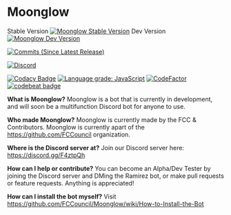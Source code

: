 # Moonglow

Stable Version
[![Moonglow Stable Version](https://img.shields.io/github/release/FCCouncil/Moonglow.svg?style=for-the-badge)](https://github.com/FCCouncil/Moonglow/releases)
Dev Version
[![Moonglow Dev Version](https://img.shields.io/github/release/FCCouncil/moonglow/all.svg?style=for-the-badge)](https://github.com/FCCouncil/Moonglow/releases)


[![Commits (Since Latest Release)](https://img.shields.io/github/commits-since/FCCouncil/Moonglow/latest.svg)](https://github.com/FCCouncil/Moonglow/commits/master)


[![Discord](https://img.shields.io/discord/446067825673633794.svg)](https://discord.gg/F4ztpQh)


[![Codacy Badge](https://api.codacy.com/project/badge/Grade/8d4d797e9c5745f08cb96fbdd8e6bcb8)](https://app.codacy.com/app/matthew_ray/ShadowShard?utm_source=github.com&utm_medium=referral&utm_content=FCCouncil/ShadowShard&utm_campaign=Badge_Grade_Settings)
[![Language grade: JavaScript](https://img.shields.io/lgtm/grade/javascript/g/FCCouncil/ShadowShard.svg?logo=lgtm&logoWidth=18)](https://lgtm.com/projects/g/FCCouncil/ShadowShard/context:javascript)
[![CodeFactor](https://www.codefactor.io/repository/github/fccouncil/moonglow/badge/master)](https://www.codefactor.io/repository/github/fccouncil/shadowshard/overview/master)
[![codebeat badge](https://codebeat.co/badges/0e86c51d-7653-49a1-8184-4e81bed07e19)](https://codebeat.co/projects/github-com-fccouncil-shadowshard-master)

__What is Moonglow?__
Moonglow is a bot that is currently in development, and will soon be a multifunction Discord bot for anyone to use.

__Who made Moonglow?__
Moonglow is currently made by the FCC & Contributors.
Moonglow is currently apart of the https://github.com/FCCouncil organization.

__Where is the Discord server at?__
Join our Discord server here: https://discord.gg/F4ztpQh

__How can I help or contribute?__
You can become an Alpha/Dev Tester by joining the Discord server and DMing the Ramirez bot, or make pull requests or feature requests. Anything is appreciated!



__How can I install the bot myself?__
Visit https://github.com/FCCouncil/Moonglow/wiki/How-to-Install-the-Bot
